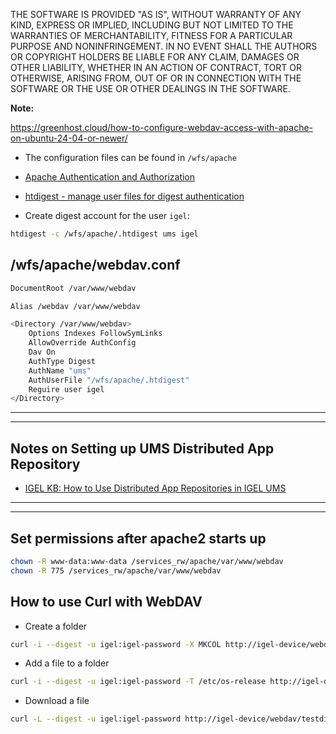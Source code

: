 THE SOFTWARE IS PROVIDED "AS IS", WITHOUT WARRANTY OF ANY KIND, EXPRESS OR IMPLIED, INCLUDING BUT NOT LIMITED TO THE WARRANTIES OF MERCHANTABILITY, FITNESS FOR A PARTICULAR PURPOSE AND NONINFRINGEMENT. IN NO EVENT SHALL THE AUTHORS OR COPYRIGHT HOLDERS BE LIABLE FOR ANY CLAIM, DAMAGES OR OTHER LIABILITY, WHETHER IN AN ACTION OF CONTRACT, TORT OR OTHERWISE, ARISING FROM, OUT OF OR IN CONNECTION WITH THE SOFTWARE OR THE USE OR OTHER DEALINGS IN THE SOFTWARE.

**Note:**

https://greenhost.cloud/how-to-configure-webdav-access-with-apache-on-ubuntu-24-04-or-newer/

- The configuration files can be found in `/wfs/apache`

- [Apache Authentication and Authorization](https://httpd.apache.org/docs/2.4/howto/auth.html)

- [htdigest - manage user files for digest authentication](https://httpd.apache.org/docs/2.4/programs/htdigest.html)

- Create digest account for the user `igel`:

```bash linenums="1"
htdigest -c /wfs/apache/.htdigest ums igel
```

## /wfs/apache/webdav.conf

```bash linenums="1"
DocumentRoot /var/www/webdav

Alias /webdav /var/www/webdav

<Directory /var/www/webdav>
    Options Indexes FollowSymLinks
    AllowOverride AuthConfig
    Dav On
    AuthType Digest
    AuthName "ums"
    AuthUserFile "/wfs/apache/.htdigest"
    Reguire user igel
</Directory>
```

-----

-----

## Notes on Setting up UMS Distributed App Repository

- [IGEL KB: How to Use Distributed App Repositories in IGEL UMS](https://kb.igel.com/en/universal-management-suite/current/how-to-use-distributed-app-repositories-in-igel-um)

-----

-----

## Set permissions after apache2 starts up

```bash linenums="1"
chown -R www-data:www-data /services_rw/apache/var/www/webdav
chown -R 775 /services_rw/apache/var/www/webdav
```

## How to use Curl with WebDAV

- Create a folder

```bash linenums="1"
curl -i --digest -u igel:igel-password -X MKCOL http://igel-device/webdav/testdir
```

- Add a file to a folder

```bash linenums="1"
curl -i --digest -u igel:igel-password -T /etc/os-release http://igel-device/webdav/testdir/os-release
```

- Download a file

```bash linenums="1"
curl -L --digest -u igel:igel-password http://igel-device/webdav/testdir/os-release --output /tmp/os-release
```